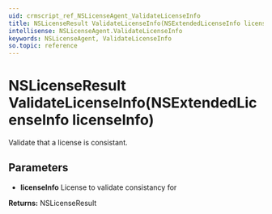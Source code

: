 ```yaml
---
uid: crmscript_ref_NSLicenseAgent_ValidateLicenseInfo
title: NSLicenseResult ValidateLicenseInfo(NSExtendedLicenseInfo licenseInfo)
intellisense: NSLicenseAgent.ValidateLicenseInfo
keywords: NSLicenseAgent, ValidateLicenseInfo
so.topic: reference
---
```


# NSLicenseResult ValidateLicenseInfo(NSExtendedLicenseInfo licenseInfo)

Validate that a license is consistant.

## Parameters

* **licenseInfo** License to validate consistancy for

**Returns:** NSLicenseResult
